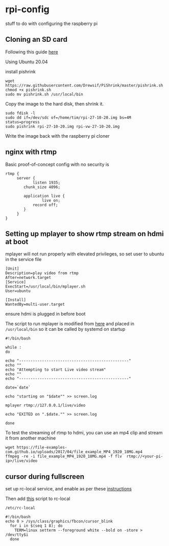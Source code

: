 # rpi-config
stuff to do with configuring the raspberry pi


## Cloning an SD card 

Following this guide [here](https://medium.com/platformer-blog/creating-a-custom-raspbian-os-image-for-production-3fcb43ff3630)

Using Ubuntu 20.04

install pishrink

```
wget  https://raw.githubusercontent.com/Drewsif/PiShrink/master/pishrink.sh 
chmod +x pishrink.sh
sudo mv pishrink.sh /usr/local/bin
```
Copy the image to the hard disk, then shrink it.

```
sudo fdisk -l   
sudo dd if=/dev/sdc of=/home/tim/rpi-27-10-20.img bs=4M status=progress
sudo pishrink rpi-27-10-20.img rpi-vw-27-10-20.img
```

Write the image back with the raspberry pi cloner

## nginx with rtmp

Basic proof-of-concept config with no security is
```
rtmp {
     server {
     	    listen 1935;
	    chunk_size 4096;

	    application live {
	    		live on;
			record off;
	    }
     }
}
```

## Setting up mplayer to show rtmp stream on hdmi at boot

mplayer will not run properly with elevated privileges, so set user to ubuntu in the service file

```
[Unit]
Description=play video from rtmp
After=network.target
[Service]
ExecStart=/usr/local/bin/mplayer.sh
User=ubuntu

[Install]
WantedBy=multi-user.target
```

ensure hdmi is plugged in before boot

The script to run mplayer is modified from [here](https://www.raspberrypi.org/forums/viewtopic.php?t=33269) and placed in ```/usr/local/bin``` so it can be called by systemd on startup

```
#!/bin/bash

while :
do

echo "------------------------------------------------"
echo ""
echo "Attempting to start Live video stream"
echo ""
echo "------------------------------------------------"

date=`date`

echo "starting on "$date"" >> screen.log

mplayer rtmp://127.0.0.1/live/video

echo "EXITED on ".$date."" >> screen.log

done
```


To test the streaming of rtmp to hdmi, you can use an mp4 clip and stream it from another machine
```
wget https://file-examples-com.github.io/uploads/2017/04/file_example_MP4_1920_18MG.mp4
ffmpeg -re -i file_example_MP4_1920_18MG.mp4 -f flv  rtmp://<your-pi-ip>/live/video
```
## cursor during fullscreen

set up rc-local service, and enable as per these [instructions](https://www.linuxbabe.com/linux-server/how-to-enable-etcrc-local-with-systemd)

Then add [this](https://jurta.org/en/prog/noblink) script to rc-local

```/etc/rc-local``` 

```
#!/bin/bash
echo 0 > /sys/class/graphics/fbcon/cursor_blink
  for i in $(seq 1 8); do
    TERM=linux setterm --foreground white --bold on -store > /dev/tty$i
  done
```
